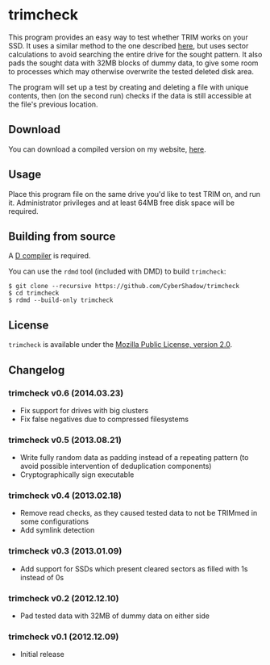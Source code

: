 # trimcheck

This program provides an easy way to test whether TRIM works on your SSD.
It uses a similar method to the one described [here][Anandtech],
but uses sector calculations to avoid searching the entire drive for the sought pattern.
It also pads the sought data with 32MB blocks of dummy data, to give some room
to processes which may otherwise overwrite the tested deleted disk area.

The program will set up a test by creating and deleting a file with unique contents,
then (on the second run) checks if the data is still accessible at the file's previous location.

   [Anandtech]: http://www.anandtech.com/show/6477/trim-raid0-ssd-arrays-work-with-intel-6series-motherboards-too/2

## Download

You can download a compiled version on my website, [here](http://files.thecybershadow.net/trimcheck/).

## Usage

Place this program file on the same drive you'd like to test TRIM on, and run it.
Administrator privileges and at least 64MB free disk space will be required.

## Building from source

A [D compiler](http://dlang.org/download.html) is required.

You can use the `rdmd` tool (included with DMD) to build `trimcheck`:

    $ git clone --recursive https://github.com/CyberShadow/trimcheck
    $ cd trimcheck
    $ rdmd --build-only trimcheck

## License

`trimcheck` is available under the [Mozilla Public License, version 2.0](http://mozilla.org/MPL/2.0/).

## Changelog

### trimcheck v0.6 (2014.03.23)

 * Fix support for drives with big clusters
 * Fix false negatives due to compressed filesystems

### trimcheck v0.5 (2013.08.21)

 * Write fully random data as padding instead of a repeating pattern (to avoid possible intervention of deduplication components)
 * Cryptographically sign executable

### trimcheck v0.4 (2013.02.18)

 * Remove read checks, as they caused tested data to not be TRIMmed in some configurations
 * Add symlink detection

### trimcheck v0.3 (2013.01.09)

 * Add support for SSDs which present cleared sectors as filled with 1s instead of 0s

### trimcheck v0.2 (2012.12.10)

 * Pad tested data with 32MB of dummy data on either side

### trimcheck v0.1 (2012.12.09)

 * Initial release
